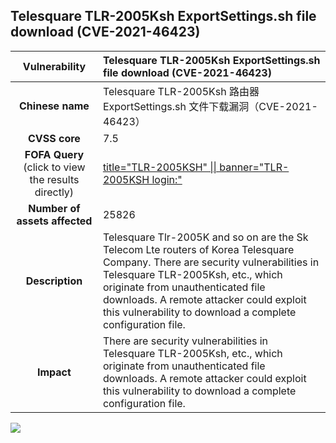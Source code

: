 ## Telesquare TLR-2005Ksh ExportSettings.sh file download (CVE-2021-46423)

|   **Vulnerability**  | **Telesquare TLR-2005Ksh ExportSettings.sh file download (CVE-2021-46423)**  |
| :----:   | :-----|
|  **Chinese name**  | Telesquare TLR-2005Ksh 路由器 ExportSettings.sh 文件下载漏洞（CVE-2021-46423） |
| **CVSS core**  | 7.5 |
| **FOFA Query**  (click to view the results directly)| [title=\"TLR-2005KSH\" \|\| banner=\"TLR-2005KSH login:\"](https://en.fofa.info/result?qbase64=dGl0bGU9IlRMUi0yMDA1S1NIIiB8fCBiYW5uZXI9IlRMUi0yMDA1S1NIIGxvZ2luOiI%3D) |
| **Number of assets affected**  | 25826 |
| **Description**  | Telesquare Tlr-2005K and so on are the Sk Telecom Lte routers of Korea Telesquare Company. There are security vulnerabilities in Telesquare TLR-2005Ksh, etc., which originate from unauthenticated file downloads. A remote attacker could exploit this vulnerability to download a complete configuration file. |
| **Impact** | There are security vulnerabilities in Telesquare TLR-2005Ksh, etc., which originate from unauthenticated file downloads. A remote attacker could exploit this vulnerability to download a complete configuration file. |

![](https://s3.bmp.ovh/imgs/2023/05/12/076acaa0dba4f960.gif)
